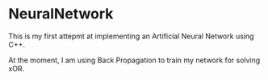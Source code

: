 # NeuralNetwork

This is my first attepmt at implementing an Artificial Neural Network using C++.

At the moment, I am using Back Propagation to train my network for solving xOR.
